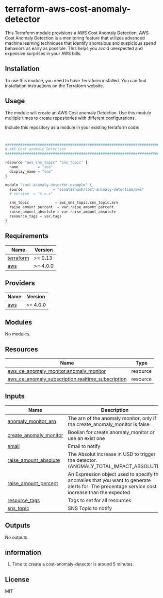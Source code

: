 # terraform-aws-cost-anomaly-detector

This Terraform module provisions a AWS Cost Anomaly Detection.
AWS Cost Anomaly Detection is a monitoring feature that utilizes advanced machine learning techniques that identify anomalous and suspicious spend behaviors as early as possible. This helps you avoid unexpected and expensive surprises in your AWS bills.

## Installation

To use this module, you need to have Terraform installed. You can find installation instructions on the Terraform website.

## Usage

The module will create an AWS Cost anomaly Detection.
Use this module multiple times to create repositories with different configurations.

Include this repository as a module in your existing terraform code:

```python


################################################################################
# AWS Cost anomaly Detection
################################################################################

resource "aws_sns_topic" "sns_topic" {
  name         = "sns"
  display_name = "sns"
}

module "cost-anomaly-detector-example" {
  source              = "osnatashush/cost-anomaly-detection/aws"
  # version  = "x.x.x"

  sns_topic            = aws_sns_topic.sns_topic.arn
  raise_amount_percent  = var.raise_amount_percent
  raise_amount_absolute = var.raise_amount_absolute
  resource_tags = var.tags
}


```

<!-- BEGIN_TF_DOCS -->

## Requirements

| Name                                                                     | Version  |
| ------------------------------------------------------------------------ | -------- |
| <a name="requirement_terraform"></a> [terraform](#requirement_terraform) | >= 0.13  |
| <a name="requirement_aws"></a> [aws](#requirement_aws)                   | >= 4.0.0 |

## Providers

| Name                                             | Version  |
| ------------------------------------------------ | -------- |
| <a name="provider_aws"></a> [aws](#provider_aws) | >= 4.0.0 |

## Modules

No modules.

## Resources

| Name                                                                                                                                                     | Type     |
| -------------------------------------------------------------------------------------------------------------------------------------------------------- | -------- |
| [aws_ce_anomaly_monitor.anomaly_monitor](https://registry.terraform.io/providers/hashicorp/aws/latest/docs/resources/ce_anomaly_monitor)                 | resource |
| [aws_ce_anomaly_subscription.realtime_subscription](https://registry.terraform.io/providers/hashicorp/aws/latest/docs/resources/ce_anomaly_subscription) | resource |

## Inputs

| Name                                                                                                | Description                                                                                                                                     | Type          | Default | Required |
| --------------------------------------------------------------------------------------------------- | ----------------------------------------------------------------------------------------------------------------------------------------------- | ------------- | ------- | :------: |
| <a name="input_anomaly_monitor_arn"></a> [anomaly_monitor_arn](#input_anomaly_monitor_arn)          | The arn of the anomaly monitor, only if the create_anomaly_monitor is false                                                                     | `string`      | `""`    |    no    |
| <a name="input_create_anomaly_monitor"></a> [create_anomaly_monitor](#input_create_anomaly_monitor) | Boolian for create anomaly_monitor or use an exist one                                                                                          | `bool`        | `true`  |    no    |
| <a name="input_email"></a> [email](#input_email)                                                    | Email to notify                                                                                                                                 | `string`      | `""`    |    no    |
| <a name="input_raise_amount_absolute"></a> [raise_amount_absolute](#input_raise_amount_absolute)    | The Absolut increase in USD to trigger the detector. (ANOMALY_TOTAL_IMPACT_ABSOLUTE)                                                            | `string`      | n/a     |   yes    |
| <a name="input_raise_amount_percent"></a> [raise_amount_percent](#input_raise_amount_percent)       | An Expression object used to specify the anomalies that you want to generate alerts for. The precentage service cost increase than the expected | `string`      | n/a     |   yes    |
| <a name="input_resource_tags"></a> [resource_tags](#input_resource_tags)                            | Tags to set for all resources                                                                                                                   | `map(string)` | `{}`    |    no    |
| <a name="input_sns_topic"></a> [sns_topic](#input_sns_topic)                                        | SNS Topic to notify                                                                                                                             | `string`      | `""`    |    no    |

## Outputs

No outputs.

<!-- END_TF_DOCS -->

## information

1. Time to create a cost-anomaly-detector is around 5 minutes.

## License

MIT
